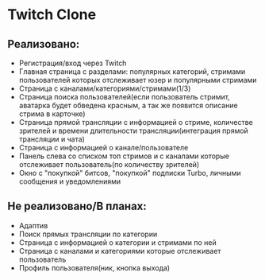 # Twitch Clone

## Реализовано:

- Регистрация/вход через Twitch
- Главная страница с разделами: популярных категорий, стримами пользователей которых отслеживает юзер и популярными стримами
- Страница с каналами/категориями/стримами(1/3)
- Страница поиска пользователей(если пользователь стримит, аватарка будет обведена красным, а так же появится описание стрима в карточке)
- Страница прямой трансляции с информацией о стриме, количестве зрителей и времени длительности трансляции(интеграция прямой трансляции и чата)
- Страница с информацией о канале/пользователе
- Панель слева со списком топ стримов и с каналами которые отслеживает пользователь(по количеству зрителей)
- Окно с "покупкой" битсов, "покупкой" подписки Turbo, личными сообщения и уведомлениями

## Не реализовано/В планах:

- Адаптив
- Поиск прямых трансляции по категории
- Страница с информацией о категории и стримами по ней
- Страница с каналами и категориями которые отслеживает пользователь
- Профиль пользователя(ник, кнопка выхода)
